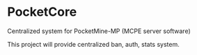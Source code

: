# PocketCore
Centralized system for PocketMine-MP (MCPE server software)

This project will provide centralized ban, auth, stats system.
